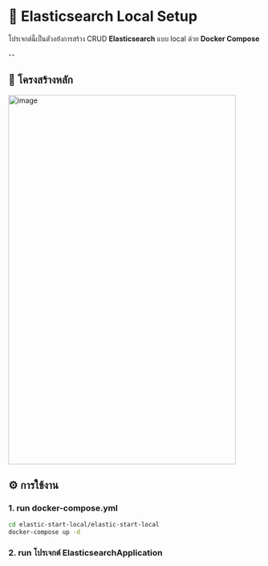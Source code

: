 # 🧠 Elasticsearch Local Setup

โปรเจกต์นี้เป็นตัวอย้่งการสร้าง CRUD **Elasticsearch** แบบ local ด้วย **Docker Compose**  

--

## 📂 โครงสร้างหลัก

<img width="453" height="736" alt="image" src="https://github.com/user-attachments/assets/e1d025db-a6a5-414e-af33-a1cb19ee1b9d" />

## ⚙️ การใช้งาน

### 1. run docker-compose.yml
```bash
cd elastic-start-local/elastic-start-local
docker-compose up -d
```


### 2. run โปรเจกต์ ElasticsearchApplication

